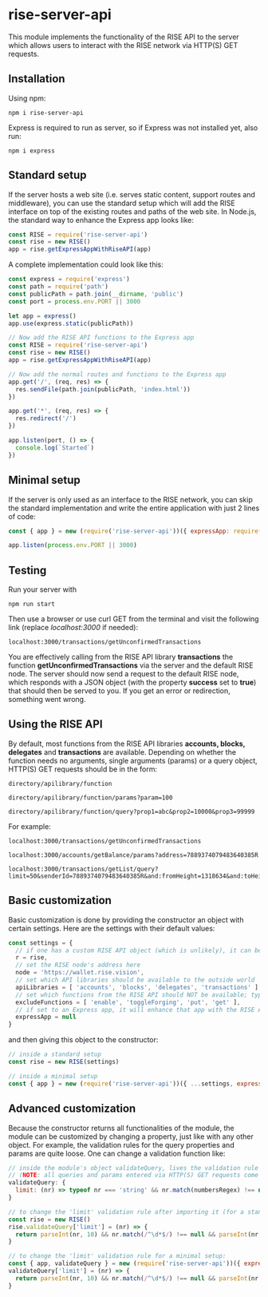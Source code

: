 # rise-server-api

This module implements the functionality of the RISE API to the server which allows users to interact with the RISE network via HTTP(S) GET requests.

## Installation
Using npm:

`npm i rise-server-api`

Express is required to run as server, so if Express was not installed yet, also run:

`npm i express`

## Standard setup
If the server hosts a web site (i.e. serves static content, support routes and middleware), you can use the standard setup which will add the RISE interface on top of the existing routes and paths of the web site.
In Node.js, the standard way to enhance the Express app looks like:
```javascript
const RISE = require('rise-server-api')
const rise = new RISE()
app = rise.getExpressAppWithRiseAPI(app)
```

A complete implementation could look like this:

```javascript
const express = require('express')
const path = require('path')
const publicPath = path.join(__dirname, 'public')
const port = process.env.PORT || 3000

let app = express()
app.use(express.static(publicPath))

// Now add the RISE API functions to the Express app
const RISE = require('rise-server-api')
const rise = new RISE()
app = rise.getExpressAppWithRiseAPI(app)

// Now add the normal routes and functions to the Express app
app.get('/', (req, res) => {
  res.sendFile(path.join(publicPath, 'index.html'))
})

app.get('*', (req, res) => {
  res.redirect('/')
})

app.listen(port, () => {
  console.log(`Started`)
})
```

## Minimal setup
If the server is only used as an interface to the RISE network, you can skip the standard implementation and write the entire application with just 2 lines of code:

```javascript
const { app } = new (require('rise-server-api'))({ expressApp: require('express')() })

app.listen(process.env.PORT || 3000)
```

## Testing
Run your server with

`npm run start`

Then use a browser or use curl GET from the terminal and visit the following link (replace *localhost:3000* if needed):

`localhost:3000/transactions/getUnconfirmedTransactions`

You are effectively calling from the RISE API library **transactions** the function **getUnconfirmedTransactions** via the server and the default RISE node.
The server should now send a request to the default RISE node, which responds with a JSON object (with the property **success** set to **true**) that should then be served to you. If you get an error or redirection, something went wrong.

## Using the RISE API
By default, most functions from the RISE API libraries **accounts, blocks, delegates** and **transactions** are available.
Depending on whether the function needs no arguments, single arguments (params) or a query object, HTTP(S) GET requests should be in the form:
  ```
 directory/apilibrary/function
 
 directory/apilibrary/function/params?param=100
 
 directory/apilibrary/function/query?prop1=abc&prop2=10000&prop3=99999
 ```
 
 For example:
 ```
 localhost:3000/transactions/getUnconfirmedTransactions
 
 localhost:3000/accounts/getBalance/params?address=7889374079483640385R
 
 localhost:3000/transactions/getList/query?limit=50&senderId=7889374079483640385R&and:fromHeight=1318634&and:toHeight=1318834
 ```

## Basic customization
Basic customization is done by providing the constructor an object with certain settings. Here are the settings with their default values:
```javascript
const settings = {
  // if one has a custom RISE API object (which is unlikely), it can be set here
  r = rise,  
  // set the RISE node's address here
  node = 'https://wallet.rise.vision',
  // set which API libraries should be available to the outside world
  apiLibraries = [ 'accounts', 'blocks', 'delegates', 'transactions' ],
  // set which functions from the RISE API should NOT be available; typically, functions that do not provide information should be excluded
  excludeFunctions = [ 'enable', 'toggleForging', 'put', 'get' ],
  // if set to an Express app, it will enhance that app with the RISE API functionality; primarily used for minimal setups
  expressApp = null
}
```

and then giving this object to the constructor:
```javascript
// inside a standard setup
const rise = new RISE(settings)
```
```javascript
// inside a minimal setup
const { app } = new (require('rise-server-api'))({ ...settings, expressApp: require('express')() })
```

## Advanced customization
Because the constructor returns all functionalities of the module, the module can be customized by changing a property, just like with any other object.
For example, the validation rules for the query properties and params are quite loose. One can change a validation function like:
```javascript
// inside the module's object validateQuery, lives the validation rule for the limit property of a query
// (NOTE: all queries and params entered via HTTP(S) GET requests come in as strings)
validateQuery: {
  limit: (nr) => typeof nr === 'string' && nr.match(numbersRegex) !== null
}
```
```javascript
// to change the 'limit' validation rule after importing it (for a standard setup):
const rise = new RISE()
rise.validateQuery['limit'] = (nr) => { 
  return parseInt(nr, 10) && nr.match(/^\d*$/) !== null && parseInt(nr, 10) > 0 && parseInt(nr, 10) <= 500
}
```
```javascript
// to change the 'limit' validation rule for a minimal setup:
const { app, validateQuery } = new (require('rise-server-api'))({ expressApp: require('express')() })
validateQuery['limit'] = (nr) => { 
  return parseInt(nr, 10) && nr.match(/^\d*$/) !== null && parseInt(nr, 10) > 0 && parseInt(nr, 10) <= 500
}
```
